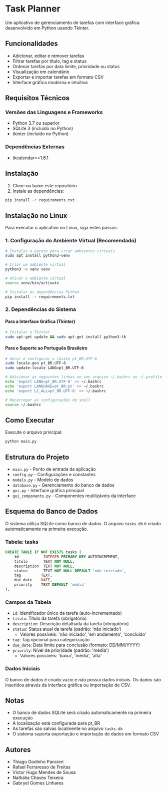 # Task Planner

Um aplicativo de gerenciamento de tarefas com interface gráfica desenvolvido em Python usando Tkinter.

## Funcionalidades

- Adicionar, editar e remover tarefas
- Filtrar tarefas por título, tag e status
- Ordenar tarefas por data limite, prioridade ou status
- Visualização em calendário
- Exportar e importar tarefas em formato CSV
- Interface gráfica moderna e intuitiva

## Requisitos Técnicos

### Versões das Linguagens e Frameworks
- Python 3.7 ou superior
- SQLite 3 (incluído no Python)
- tkinter (incluído no Python)

### Dependências Externas
- tkcalendar==1.6.1

## Instalação

1. Clone ou baixe este repositório
2. Instale as dependências:
```bash
pip install -r requirements.txt
```

## Instalação no Linux

Para executar o aplicativo no Linux, siga estes passos:

### 1. Configuração do Ambiente Virtual (Recomendado)
```bash
# Instalar o pacote para criar ambientes virtuais
sudo apt install python3-venv

# Criar um ambiente virtual
python3 -m venv venv

# Ativar o ambiente virtual
source venv/bin/activate

# Instalar as dependências Python
pip install -r requirements.txt
```

### 2. Dependências do Sistema

#### Para a Interface Gráfica (Tkinter)
```bash
# Instalar o Tkinter
sudo apt-get update && sudo apt-get install python3-tk
```

#### Para o Suporte ao Português Brasileiro
```bash
# Gerar e configurar o locale pt_BR.UTF-8
sudo locale-gen pt_BR.UTF-8
sudo update-locale LANG=pt_BR.UTF-8

# Adicionar as seguintes linhas ao seu arquivo ~/.bashrc ou ~/.profile:
echo 'export LANG=pt_BR.UTF-8' >> ~/.bashrc
echo 'export LANGUAGE=pt_BR:pt' >> ~/.bashrc
echo 'export LC_ALL=pt_BR.UTF-8' >> ~/.bashrc

# Recarregar as configurações do shell
source ~/.bashrc
```

## Como Executar

Execute o arquivo principal:
```bash
python main.py
```

## Estrutura do Projeto

- `main.py` - Ponto de entrada da aplicação
- `config.py` - Configurações e constantes
- `models.py` - Modelo de dados
- `database.py` - Gerenciamento do banco de dados
- `gui.py` - Interface gráfica principal
- `gui_components.py` - Componentes reutilizáveis da interface

## Esquema do Banco de Dados

O sistema utiliza SQLite como banco de dados. O arquivo `tasks.db` é criado automaticamente na primeira execução.

### Tabela: tasks

```sql
CREATE TABLE IF NOT EXISTS tasks (
    id           INTEGER PRIMARY KEY AUTOINCREMENT,
    titulo       TEXT NOT NULL,
    description  TEXT NOT NULL,
    status       TEXT NOT NULL DEFAULT 'não iniciado',
    tag         TEXT,
    due_date    DATE,
    priority    TEXT DEFAULT 'média'
);
```

### Campos da Tabela

- `id`: Identificador único da tarefa (auto-incrementado)
- `titulo`: Título da tarefa (obrigatório)
- `description`: Descrição detalhada da tarefa (obrigatório)
- `status`: Status atual da tarefa (padrão: 'não iniciado')
  - Valores possíveis: 'não iniciado', 'em andamento', 'concluído'
- `tag`: Tag opcional para categorização
- `due_date`: Data limite para conclusão (formato: DD/MM/YYYY)
- `priority`: Nível de prioridade (padrão: 'média')
  - Valores possíveis: 'baixa', 'média', 'alta'

### Dados Iniciais

O banco de dados é criado vazio e não possui dados iniciais. Os dados são inseridos através da interface gráfica ou importação de CSV.

## Notas

- O banco de dados SQLite será criado automaticamente na primeira execução
- A localização está configurada para pt_BR
- As tarefas são salvas localmente no arquivo `tasks.db`
- O sistema suporta exportação e importação de dados em formato CSV

## Autores

- Thiago Godinho Pancieri
- Rafael Ferraresso de Freitas
- Victor Hugo Mendes de Sousa
- Nathália Chaves Teixeira
- Gabryel Gomes Linhares 
